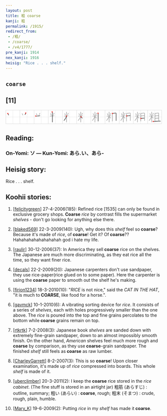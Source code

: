```yaml
---
layout: post
title: 粗 coarse
kanji: 粗
permalink: /1915/
redirect_from:
 - /粗/
 - /coarse/
 - /v4/1777/
pre_kanji: 1914
nex_kanji: 1916
heisig: "Rice . . . shelf."
---
```


## `coarse`

## [11]

<div class="stroke"><img src="../images/E7B297.png" /></div>

## Reading:

### On-Yomi: ソ &mdash; Kun-Yomi: あら.い、あら-

## Heisig story:

Rice . . . shelf.

## Koohii stories:

1) [<a href="http://kanji.koohii.com/profile/felicitygreen">felicitygreen</a>] 27-4-2006(185): Refined rice [1535] can only be found in exclusive grocery shops.<strong> Coarse</strong> <em>rice</em> by contrast fills the supermarket <em>shelves</em> - don&#039;t go looking for anything else there.

2) [<a href="http://kanji.koohii.com/profile/blaked569">blaked569</a>] 22-3-2009(140): Ugh, why does this <em>shelf</em> feel so<strong> coarse</strong>? Because it&#039;s made of <em>rice</em>, of<strong> coarse</strong>! Get it? Of<strong> coarse</strong>?? Hahahahahahahahahah god i hate my life.

3) [<a href="http://kanji.koohii.com/profile/raulir">raulir</a>] 30-12-2006(37): In America they sell<strong> coarse</strong> rice on the shelves. The Japanese are much more discriminating, as they eat rice all the time, so they want finer rice.

4) [<a href="http://kanji.koohii.com/profile/decals">decals</a>] 22-2-2009(20): Japanese carpenters don&#039;t use sandpaper, they use rice-paper(rice glued on to some paper). Here the carpenter is using the<strong> coarse</strong> paper to smooth out the shelf he&#039;s making.

5) [<a href="http://kanji.koohii.com/profile/firion1234">firion1234</a>] 18-3-2010(10): &quot;<em>RICE</em> is not nice,&quot; said the <em>CAT IN THE HAT</em>, &quot;it is much to<strong> COARSE</strong>, like food for a horse.&quot;.

6) [<a href="http://kanji.koohii.com/profile/gavmck">gavmck</a>] 10-1-2010(6): A vibrating sorting device for <em>rice</em>. It consists of a series of <em>shelves</em>, each with holes progressively smaller than the one above. The <em>rice</em> is poured into the top and fine grains percolates to the bottom while<strong> coarse</strong> grains remain on top.

7) [<a href="http://kanji.koohii.com/profile/rtkrtk">rtkrtk</a>] 7-2-2008(3): Japanese book <em>shelves</em> are sanded down with extremely fine-grain sandpaper, down to an almost impossibly smooth finish. On the other hand, <em>American</em> shelves feel much more rough and<strong> coarse</strong> by comparison, as they use<strong> coarse</strong>-grain sandpaper. The finished <em>shelf</em> still feels as<strong> coarse</strong> as raw lumber.

8) [<a href="http://kanji.koohii.com/profile/CharleyGarrett">CharleyGarrett</a>] 8-2-2007(3): This is so <strong>coarse</strong>! Upon closer examination, it&#039;s made up of <em>rice</em> compressed into boards. This whole <em>shelf</em> is made of it.

9) [<a href="http://kanji.koohii.com/profile/uberclimber">uberclimber</a>] 20-3-2011(2): I keep the<strong> coarse</strong> rice stored in the <em>rice cabinet</em>. (The fine stuff is stored in an airtight jar) 粗筋 (あらすじ) : outline, summary; 粗い (あらい) :<strong> coarse</strong>, rough; 粗末 (そまつ) : crude, rough, plain, humble.

10) [<a href="http://kanji.koohii.com/profile/Mary_K">Mary_K</a>] 19-6-2009(2): Putting <em>rice</em> in my <em>shelf</em> has made it<strong> coarse</strong>.
